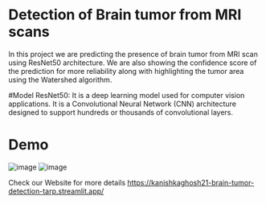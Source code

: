 # Detection of Brain tumor from MRI scans 

In this project we are predicting the presence of brain tumor from MRI scan using ResNet50 architecture.
We are also showing the confidence score of the prediction for more reliability along with highlighting the tumor area using the Watershed algorithm.

#Model
ResNet50:
It is a deep learning model used for computer vision applications. It is a Convolutional Neural Network (CNN) architecture designed to support hundreds or thousands of convolutional layers.

# Demo
![image](https://user-images.githubusercontent.com/94471009/231063337-ac535a40-fb66-4988-8fd5-966d75411f7e.png)
![image](https://user-images.githubusercontent.com/94471009/231063137-dc9fc6ae-36da-4596-97d9-f8b61668eb3f.png)


Check our Website for more details
https://kanishkaghosh21-brain-tumor-detection-tarp.streamlit.app/

